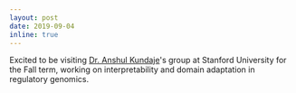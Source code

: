 ```yaml
---
layout: post
date: 2019-09-04
inline: true
---
```


Excited to be visiting [Dr. Anshul Kundaje](https://sites.google.com/site/anshulkundaje/Home)'s group at Stanford University for the Fall term, working on interpretability and domain adaptation in regulatory genomics.

